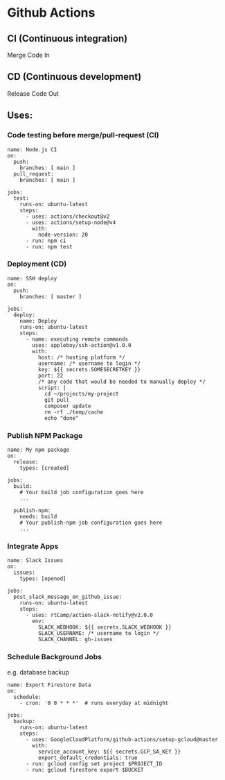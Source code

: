 # Github Actions 

## CI (Continuous integration) 
Merge Code In
## CD (Continuous development) 
Release Code Out

## Uses:
### Code testing before merge/pull-request (CI)
```
name: Node.js CI
on:
  push:
    branches: [ main ]
  pull_request:
    branches: [ main ]

jobs:
  test:
    runs-on: ubuntu-latest
    steps:
      - uses: actions/checkout@v2
      - uses: actions/setup-node@v4
        with:
          node-version: 20
      - run: npm ci
      - run: npm test
```

### Deployment (CD)
```
name: SSH deploy
on:
  push:
    branches: [ master ]

jobs:
  deploy:
    name: Deploy
    runs-on: ubuntu-latest
    steps:
      - name: executing remote commands
        uses: appleboy/ssh-action@v1.0.0
        with:
          host: /* hosting platform */
          username: /* username to login */
          key: ${{ secrets.SOMESECRETKEY }}
          port: 22
          /* any code that would be needed to manually deploy */
          script: |
            cd ~/projects/my-project
            git pull
            composer update
            rm -rf ./temp/cache
            echo "done"
```
            

### Publish NPM Package
```
name: My npm package
on:
  release:
    types: [created]

jobs:
  build:
    # Your build job configuration goes here
    ...

  publish-npm:
    needs: build
    # Your publish-npm job configuration goes here
    ...
```
            

### Integrate Apps
```
name: Slack Issues
on:
  issues:
    types: [opened]

jobs:
  post_slack_message_on_github_issue:
    runs-on: ubuntu-latest
    steps:
      - uses: rtCamp/action-slack-notify@v2.0.0
        env:
          SLACK_WEBHOOK: ${{ secrets.SLACK_WEBHOOK }}
          SLACK_USERNAME: /* username to login */
          SLACK_CHANNEL: gh-issues
```


### Schedule Background Jobs
e.g. database backup

```
name: Export Firestore Data
on: 
  schedule:
    - cron: '0 0 * * *'  # runs everyday at midnight

jobs: 
  backup:
    runs-on: ubuntu-latest
    steps: 
      - uses: GoogleCloudPlatform/github-actions/setup-gcloud@master
        with:
          service_account_key: ${{ secrets.GCP_SA_KEY }}
          export_default_credentials: true
      - run: gcloud config set project $PROJECT_ID
      - run: gcloud firestore export $BUCKET
```
